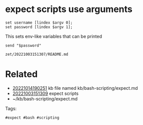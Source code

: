 # expect scripts use arguments
```expect
set username [lindex $argv 0];
set password [lindex $argv 1];
```
This sets env-like variables that can be printed
```expect
send "$password"
```

` zet/20221003151307/README.md `

# Related

- [20221014190251](/zet/20221014190251/README.md) kb file named kb/bash-scripting/expect.md
- [20221003151309](/zet/20221003151309/README.md) expect scripts
- ~/kb/bash-scripting/expect.md

Tags:

    #expect #bash #scripting
